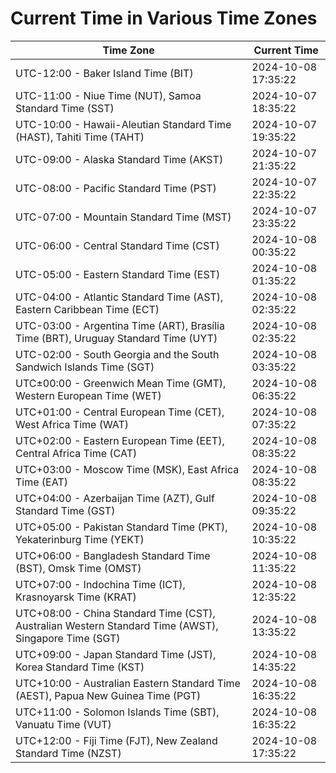 # Current Time in Various Time Zones

| Time Zone | Current Time |
|-----------|--------------|
| UTC-12:00 - Baker Island Time (BIT) | 2024-10-08 17:35:22 |
| UTC-11:00 - Niue Time (NUT), Samoa Standard Time (SST) | 2024-10-07 18:35:22 |
| UTC-10:00 - Hawaii-Aleutian Standard Time (HAST), Tahiti Time (TAHT) | 2024-10-07 19:35:22 |
| UTC-09:00 - Alaska Standard Time (AKST) | 2024-10-07 21:35:22 |
| UTC-08:00 - Pacific Standard Time (PST) | 2024-10-07 22:35:22 |
| UTC-07:00 - Mountain Standard Time (MST) | 2024-10-07 23:35:22 |
| UTC-06:00 - Central Standard Time (CST) | 2024-10-08 00:35:22 |
| UTC-05:00 - Eastern Standard Time (EST) | 2024-10-08 01:35:22 |
| UTC-04:00 - Atlantic Standard Time (AST), Eastern Caribbean Time (ECT) | 2024-10-08 02:35:22 |
| UTC-03:00 - Argentina Time (ART), Brasília Time (BRT), Uruguay Standard Time (UYT) | 2024-10-08 02:35:22 |
| UTC-02:00 - South Georgia and the South Sandwich Islands Time (SGT) | 2024-10-08 03:35:22 |
| UTC±00:00 - Greenwich Mean Time (GMT), Western European Time (WET) | 2024-10-08 06:35:22 |
| UTC+01:00 - Central European Time (CET), West Africa Time (WAT) | 2024-10-08 07:35:22 |
| UTC+02:00 - Eastern European Time (EET), Central Africa Time (CAT) | 2024-10-08 08:35:22 |
| UTC+03:00 - Moscow Time (MSK), East Africa Time (EAT) | 2024-10-08 08:35:22 |
| UTC+04:00 - Azerbaijan Time (AZT), Gulf Standard Time (GST) | 2024-10-08 09:35:22 |
| UTC+05:00 - Pakistan Standard Time (PKT), Yekaterinburg Time (YEKT) | 2024-10-08 10:35:22 |
| UTC+06:00 - Bangladesh Standard Time (BST), Omsk Time (OMST) | 2024-10-08 11:35:22 |
| UTC+07:00 - Indochina Time (ICT), Krasnoyarsk Time (KRAT) | 2024-10-08 12:35:22 |
| UTC+08:00 - China Standard Time (CST), Australian Western Standard Time (AWST), Singapore Time (SGT) | 2024-10-08 13:35:22 |
| UTC+09:00 - Japan Standard Time (JST), Korea Standard Time (KST) | 2024-10-08 14:35:22 |
| UTC+10:00 - Australian Eastern Standard Time (AEST), Papua New Guinea Time (PGT) | 2024-10-08 16:35:22 |
| UTC+11:00 - Solomon Islands Time (SBT), Vanuatu Time (VUT) | 2024-10-08 16:35:22 |
| UTC+12:00 - Fiji Time (FJT), New Zealand Standard Time (NZST) | 2024-10-08 17:35:22 |
